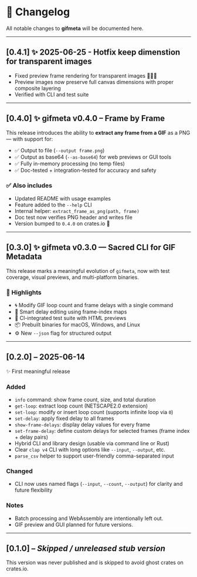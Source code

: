 # 📝 Changelog

All notable changes to **gifmeta** will be documented here.

---

## [0.4.1] ✨ 2025-06-25 - Hotfix keep dimenstion for transparent images

- Fixed preview frame rendering for transparent images 🧙‍♂️✨
- Preview images now preserve full canvas dimensions with proper composite layering
- Verified with CLI and test suite

---

## [0.4.0] ✨ gifmeta v0.4.0 – Frame by Frame

This release introduces the ability to **extract any frame from a GIF** as a PNG — with support for:

* ✅ Output to file (`--output frame.png`)
* ✅ Output as base64 (`--as-base64`) for web previews or GUI tools
* ✅ Fully in-memory processing (no temp files)
* ✅ Doc-tested + integration-tested for accuracy and safety

### ✅ Also includes
* Updated README with usage examples
* Feature added to the `--help` CLI
* Internal helper: `extract_frame_as_png(path, frame)`
* Doc test now verifies PNG header and writes file
* Version bumped to `0.4.0` on crates.io 🎉

---

## [0.3.0] ✨ gifmeta v0.3.0 — Sacred CLI for GIF Metadata

This release marks a meaningful evolution of `gifmeta`, now with test coverage, visual previews, and multi-platform binaries.

### 🌟 Highlights
- 🌀 Modify GIF loop count and frame delays with a single command
- 🧠 Smart delay editing using frame-index maps
- 🧪 CI-integrated test suite with HTML previews
- 📦 Prebuilt binaries for macOS, Windows, and Linux
- ⚙️ New `--json` flag for structured output

---

## [0.2.0] – 2025-06-14

✨ First meaningful release

### Added
- `info` command: show frame count, size, and total duration
- `get-loop`: extract loop count (NETSCAPE2.0 extension)
- `set-loop`: modify or insert loop count (supports infinite loop via `0`)
- `set-delay`: apply fixed delay to all frames
- `show-frame-delays`: display delay values for every frame
- `set-frame-delay`: define custom delays for selected frames (frame index + delay pairs)
- Hybrid CLI and library design (usable via command line or Rust)
- Clear `clap v4` CLI with long options like `--input`, `--output`, etc.
- `parse_csv` helper to support user-friendly comma-separated input

### Changed
- CLI now uses named flags (`--input`, `--count`, `--output`) for clarity and future flexibility

### Notes
- Batch processing and WebAssembly are intentionally left out.
- GIF preview and GUI planned for future versions.

---

## [0.1.0] – *Skipped / unreleased stub version*
This version was never published and is skipped to avoid ghost crates on crates.io.
